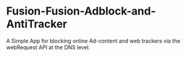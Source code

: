 # Fusion-Fusion-Adblock-and-AntiTracker
A Simple App for blocking online Ad-content and web trackers via the webRequest API at the DNS level.

